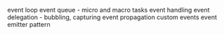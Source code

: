 event loop
event queue - micro and macro tasks
event handling
event delegation - bubbling, capturing
event propagation
custom events
event emitter pattern 

